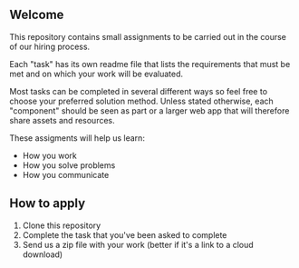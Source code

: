 ## Welcome

This repository contains small assignments to be carried out in the course of our hiring process.

Each "task" has its own readme file that lists the requirements that must be met and on which your work will be evaluated.

Most tasks can be completed in several different ways so feel free to choose your preferred solution method. Unless stated otherwise, each "component" should be seen as part or a larger web app that will therefore share assets and resources.

These assigments will help us learn:

- How you work
- How you solve problems
- How you communicate

## How to apply

1. Clone this repository
2. Complete the task that you've been asked to complete
3. Send us a zip file with your work (better if it's a link to a cloud download)
